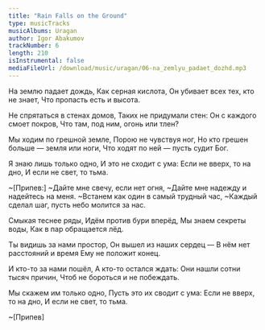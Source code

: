 ```yaml
---
title: "Rain Falls on the Ground"
type: musicTracks
musicAlbums: Uragan
author: Igor Abakumov
trackNumber: 6
length: 210
isInstrumental: false
mediaFileUrl: /download/music/uragan/06-na_zemlyu_padaet_dozhd.mp3
---
```


На землю падает дождь,
Как серная кислота,
Он убивает всех тех, кто не знает,
Что пропасть есть и высота.

Не спрятаться в стенах домов,
Таких не придумали стен:
Он с каждого смоет покров,
Что там, под ним, огонь или тлен?

Мы ходим по грешной земле,
Порою не чувствуя ног,
Но кто грешен больше — земля или ноги,
Что ходят по ней — пусть судит Бог.

Я знаю лишь только одно,
И это не сходит с ума:
Если не вверх, то на дно,
И если не свет, то тьма.

~[Припев:]
~Дайте мне свечу, если нет огня,
~Дайте мне надежду и надейтесь на меня.
~Встанем как один в самый трудный час,
~Каждый сделал шаг, пусть небо молится за нас.

Смыкая теснее ряды,
Идём против бури вперёд,
Мы знаем секреты воды,
Как в пар обращается лёд.

Ты видишь за нами простор,
Он вышел из наших сердец —
В нём нет расстояний и время
Ему не положит конец.

И кто-то за нами пошёл,
А кто-то остался ждать:
Они нашли сотни тысяч причин,
Чтоб не бороться и не побеждать.

Мы скажем им только одно,
Пусть это их сводит с ума:
Если не вверх, то на дно,
И если не свет, то тьма.

~[Припев]
